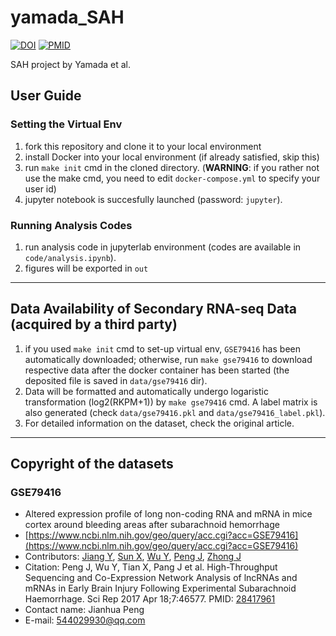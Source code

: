 # yamada_SAH
[![DOI](https://img.shields.io/badge/DOI-10.1186/s41232.022.00236.4-blue.svg?longCache=true)](https://doi.org/10.1186/s41232-022-00236-4)
[![PMID](https://img.shields.io/badge/PMID-unknown-orange.svg?longCache=true)]()

SAH project by Yamada et al.

## User Guide
### Setting the Virtual Env
1. fork this repository and clone it to your local environment
2. install Docker into your local environment (if already satisfied, skip this)
3. run `make init` cmd in the cloned directory. (**WARNING**: if you rather not use the make cmd, you need to edit `docker-compose.yml` to specify your user id)
4. jupyter notebook is succesfully launched (password: `jupyter`).

### Running Analysis Codes
1. run analysis code in jupyterlab environment (codes are available in `code/analysis.ipynb`).
2. figures will be exported in `out`

---
## Data Availability of Secondary RNA-seq Data (acquired by a third party)
1. if you used `make init` cmd to set-up virtual env, `GSE79416` has been automatically downloaded; otherwise, run `make gse79416` to download respective data after the docker container has been started (the deposited file is saved in `data/gse79416` dir).
2. Data will be formatted and automatically undergo logaristic transformation (log2(RKPM+1)) by `make gse79416` cmd. A label matrix is also generated (check `data/gse79416.pkl` and `data/gse79416_label.pkl`).
3. For detailed information on the dataset, check the original article.

---
## Copyright of the datasets
### GSE79416
- Altered expression profile of long non-coding RNA and mRNA in mice cortex around bleeding areas after subarachnoid hemorrhage
- [https://www.ncbi.nlm.nih.gov/geo/query/acc.cgi?acc=GSE79416](https://www.ncbi.nlm.nih.gov/geo/query/acc.cgi?acc=GSE79416)
- Contributors: [Jiang Y](https://www.ncbi.nlm.nih.gov/pubmed/?term=Jiang%20Y[Author]), [Sun X](https://www.ncbi.nlm.nih.gov/pubmed/?term=Sun%20X[Author]), [Wu Y](https://www.ncbi.nlm.nih.gov/pubmed/?term=Wu%20Y[Author]), [Peng J](https://www.ncbi.nlm.nih.gov/pubmed/?term=Peng%20J[Author]), [Zhong J](https://www.ncbi.nlm.nih.gov/pubmed/?term=Zhong%20J[Author])
- Citation: Peng J, Wu Y, Tian X, Pang J et al. High-Throughput Sequencing and Co-Expression Network Analysis of lncRNAs and mRNAs in Early Brain Injury Following Experimental Subarachnoid Haemorrhage. Sci Rep 2017 Apr 18;7:46577. PMID: [28417961](https://www.ncbi.nlm.nih.gov/pubmed/28417961)
- Contact name: Jianhua Peng
- E-mail: [544029930@qq.com](mailto:544029930@qq.com)
